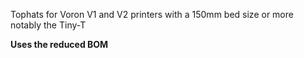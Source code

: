 Tophats for Voron V1 and V2 printers with a 150mm bed size or more notably the Tiny-T

**Uses the reduced BOM**
